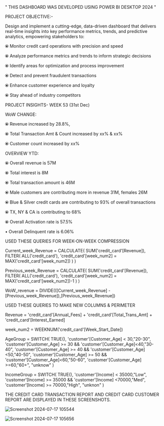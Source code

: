 " THIS DASHBOARD WAS DEVELOPED USING POWER BI DESKTOP 2024 "

PROJECT OBJECTIVE:-

Design and implement a cutting-edge, data-driven dashboard that delivers real-time insights into key performance metrics, trends, and predictive analytics, empowering stakeholders to:

⦿ Monitor credit card operations with precision and speed

⦿ Analyze performance metrics and trends to inform strategic decisions

⦿ Identify areas for optimization and process improvement

⦿ Detect and prevent fraudulent transactions

⦿ Enhance customer experience and loyalty

⦿ Stay ahead of industry competitors

PROJECT INSIGHTS- WEEK 53 (31st Dec)

WoW CHANGE:

⦿ Revenue increased by 28.8%,

⦿ Total Transaction Amt & Count increased by xx% & xx%

⦿ Customer count increased by xx%

OVERVIEW YTD:

⦿ Overall revenue is 57M

⦿ Total interest is 8M

⦿ Total transaction amount is 46M

⦿ Male customers are contributing more in revenue 31M, females 26M

⦿ Blue & Silver credit cards are contributing to 93% of overall
transactions

⦿ TX, NY & CA is contributing to 68%

⦿ Overall Activation rate is 57.5%

• Overall Delinquent rate is 6.06%

USED THESE QUERIES FOR WEEK-ON-WEEK COMPRESSION  

Current_week_Revenue = CALCULATE(
    SUM('credit_card'[Revenue]),
    FILTER(
        ALL('credit_card'),
        'credit_card'[week_num2] = MAX('credit_card'[week_num2])
    )
)


Previous_week_Revenue = CALCULATE(
    SUM('credit_card'[Revenue]),
    FILTER(
        ALL('credit_card'),
        'credit_card'[week_num2] = MAX('credit_card'[week_num2])-1
    )
)


WoW_revenue = DIVIDE(([Current_week_Revenue] - [Previous_week_Revenue]),[Previous_week_Revenue])


USED THESE QUERIES TO MAKE NEW COLUMNS & PERIMETER 

Revenue = 'credit_card'[Annual_Fees] + 'credit_card'[Total_Trans_Amt] + 'credit_card'[Interest_Earned]


week_num2 = WEEKNUM('credit_card'[Week_Start_Date])


AgeGroup = SWITCH(
    TRUE(),
    'customer'[Customer_Age] < 30,"20-30",
    'customer'[Customer_Age] >= 30 && 'customer'[Customer_Age]<40,"30-40",
    'customer'[Customer_Age] >= 40 && 'customer'[Customer_Age]<50,"40-50",
    'customer'[Customer_Age] >= 50 && 'customer'[Customer_Age]<60,"50-60",
    'customer'[Customer_Age] >=60,"60+",
    "unknow"
    )



IncomeGroup = SWITCH(
    TRUE(),
    'customer'[Income] < 35000,"Low",
    'customer'[Income] >= 35000 && 'customer'[Income] <70000,"Med",
    'customer'[Income] >= 70000,"High",
    "unknon"
    )


THE CREDIT CARD TRANSACTION REPORT AND CREDIT CARD CUSTOMER REPORT ARE DISPLAYED IN THESE SCREENSHOTS.


   ![Screenshot 2024-07-17 105544](https://github.com/user-attachments/assets/4edd17a6-8d01-436e-b949-009db3464dd8)
   

![Screenshot 2024-07-17 105656](https://github.com/user-attachments/assets/2001edaa-3b54-413d-82ec-b63e1706ade5)

    











